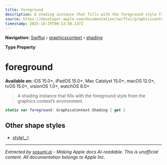 ```yaml
---
title: foreground
description: A shading instance that fills with the foreground style from the graphics context’s environment.
source: https://developer.apple.com/documentation/swiftui/graphicscontext/shading/foreground
timestamp: 2025-10-29T00:13:58.137Z
---
```


**Navigation:** [Swiftui](/documentation/swiftui) › [graphicscontext](/documentation/swiftui/graphicscontext) › [shading](/documentation/swiftui/graphicscontext/shading)

**Type Property**

# foreground

**Available on:** iOS 15.0+, iPadOS 15.0+, Mac Catalyst 15.0+, macOS 12.0+, tvOS 15.0+, visionOS 1.0+, watchOS 8.0+

> A shading instance that fills with the foreground style from the graphics context’s environment.

```swift
static var foreground: GraphicsContext.Shading { get }
```

## Other shape styles

- [style(_:)](/documentation/swiftui/graphicscontext/shading/style(_:))

---

*Extracted by [sosumi.ai](https://sosumi.ai) - Making Apple docs AI-readable.*
*This is unofficial content. All documentation belongs to Apple Inc.*
